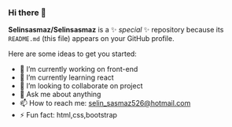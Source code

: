 ### Hi there 👋


**Selinsasmaz/Selinsasmaz** is a ✨ _special_ ✨ repository because its `README.md` (this file) appears on your GitHub profile.

Here are some ideas to get you started:

- 🔭 I’m currently working on front-end
- 🌱 I’m currently learning react
- 👯 I’m looking to collaborate on project
- 💬 Ask me about anything
- 📫 How to reach me: selin_sasmaz526@hotmail.com
- ⚡ Fun fact: html,css,bootstrap
